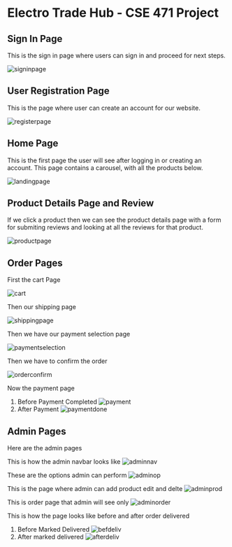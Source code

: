 # Electro Trade Hub - CSE 471 Project

## Sign In Page

This is the sign in page where users can sign in and proceed for next steps.

![signinpage](./gitimages/signin.PNG)

## User Registration Page

This is the page where user can create an account for our website.

![registerpage](./gitimages/register.PNG)

## Home Page

This is the first page the user will see after logging in or creating an account. This page contains a carousel, with all the products below.

![landingpage](./gitimages/landingpage.PNG)

## Product Details Page and Review

If we click a product then we can see the product details page with a form for submiting reviews and looking at all the reviews for that product.

![productpage](./gitimages/product.PNG)

## Order Pages

First the cart Page

![cart](./gitimages/Cart.PNG)

Then our shipping page

![shippingpage](./gitimages/Shipping.PNG)

Then we have our payment selection page

![paymentselection](./gitimages/paymentselection.PNG)

Then we have to confirm the order

![orderconfirm](./gitimages/OrderConfirm.PNG)

Now the payment page

1. Before Payment Completed
   ![payment](./gitimages/payment.PNG)
2. After Payment
   ![paymentdone](./gitimages/paymentcomplete.PNG)

## Admin Pages

Here are the admin pages

This is how the admin navbar looks like
![adminnav](./gitimages/adminnav.PNG)

These are the options admin can perform
![adminop](./gitimages/adminoptions.PNG)

This is the page where admin can add product edit and delte
![adminprod](./gitimages/addprod.PNG)

This is order page that admin will see only
![adminorder](./gitimages/orderpageadmin.PNG)

This is how the page looks like before and after order delivered

1. Before Marked Delivered
   ![befdeliv](./gitimages/ordernotdeliv.PNG)
2. After marked delivered
   ![afterdeliv](./gitimages/markeddeliv.PNG)
